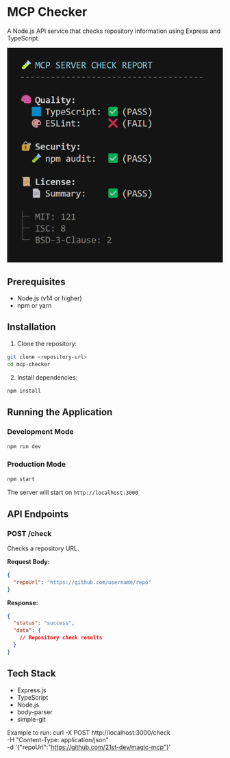 # MCP Checker

A Node.js API service that checks repository information using Express and TypeScript.

![MCP Checker Demo](check.png)

## Prerequisites

- Node.js (v14 or higher)
- npm or yarn

## Installation

1. Clone the repository:
```bash
git clone <repository-url>
cd mcp-checker
```

2. Install dependencies:
```bash
npm install
```

## Running the Application

### Development Mode
```bash
npm run dev
```

### Production Mode
```bash
npm start
```

The server will start on `http://localhost:3000`

## API Endpoints

### POST /check
Checks a repository URL.

**Request Body:**
```json
{
  "repoUrl": "https://github.com/username/repo"
}
```

**Response:**
```json
{
  "status": "success",
  "data": {
    // Repository check results
  }
}
```

## Tech Stack

- Express.js
- TypeScript
- Node.js
- body-parser
- simple-git 

Example to run:
curl -X POST http://localhost:3000/check \
  -H "Content-Type: application/json" \
  -d '{"repoUrl":"https://github.com/21st-dev/magic-mcp"}'